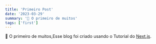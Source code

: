 ```yaml
---
title: 'Primeiro Post'
date: '2023-03-29'
summary: '🚩 O primeiro de muitos'
tags: ['first']
---
```


🚩 O primeiro de muitos,Esse blog foi criado usando o Tutorial do [Next.js](https://nextjs.org/learn/foundations/about-nextjs?utm_source=next-site&utm_medium=nav-cta&utm_campaign=next-website).
